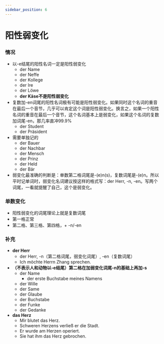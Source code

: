 ```yaml
---
sidebar_position: 6
---
```


# 阳性弱变化

### 情况

* 以-e结尾的阳性名词一定是阳性弱变化
  * der Name
  * der Neffe
  * der Kollege
  * der Ire
  * der Löwe
  * **der Käse不是阳性弱变化**
* 复数加-en词尾的阳性名词极有可能是阳性弱变化。如果同时这个名词的重音在最后一个音节，几乎可以肯定这个词是阳性弱变化。换言之，如果一个阳性名词的重音在最后一个音节，这个名词基本上是弱变化，如果这个名词的复数加词尾-en，那几率直冲99.9%
  * der Student
  * der Präsident
* 需要单独记的
  * der Bauer
  * der Nachbar
  * der Mensch
  * der Prinz
  * der Held
  * der Bär
* 弱变化最准确的判断是：单数第二格词尾是-(e)n(s)，复数词尾是-(e)n。所以平时记单词时，弱变化名词建议按这样的格式写：der Herr, -n, -en。写两个词尾，一看就提醒了自己，这个是弱变化。

### 单数变化

* 阳性弱变化的词尾理论上就是复数词尾
* 第一格正常
* 第二格、第三格、第四格，+ -n/-en

### 补充

* **der Herr**
  * der Herr, -n（第二格词尾，弱变化词尾）, -en（复数词尾）
  * Ich möchte Herrn Zhang sprechen.
* **（不表示人和动物以-e结尾）第二格在加弱变化词尾-n的基础上再加-s**
  * der Name
    * der erste Buchstabe meines Namens
  * der Wille
  * der Same
  * der Glaube
  * der Buchstabe
  * der Funke
  * der Gedanke
* **das Herz**
  * Mir blutet das Herz.
  * Schweren Herzens verließ er die Stadt.
  * Er wurde am Herzen operiert.
  * Sie hat ihm das Herz gebrochen.

